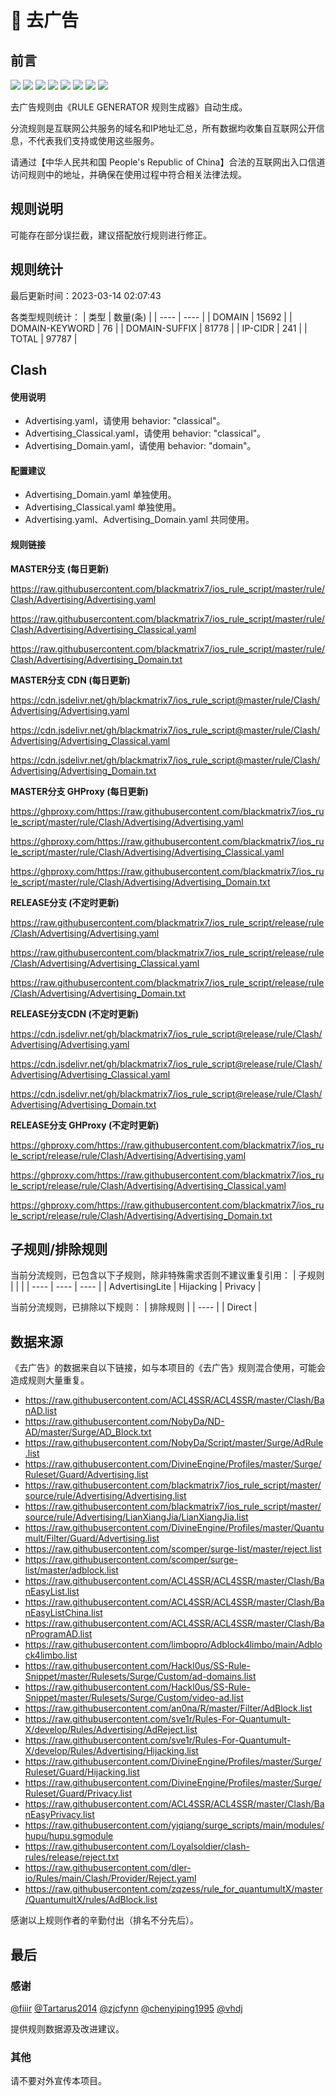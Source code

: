 # 🧸 去广告

## 前言

![](https://shields.io/badge/-移除重复规则-ff69b4) ![](https://shields.io/badge/-移除无法解析的域名-important) ![](https://shields.io/badge/-DOMAIN与DOMAIN--SUFFIX合并-green) ![](https://shields.io/badge/-DOMAIN--SUFFIX间合并-critical) ![](https://shields.io/badge/-DOMAIN与DOMAIN--KEYWORD合并-9cf) ![](https://shields.io/badge/-DOMAIN--SUFFIX与DOMAIN--KEYWORD合并-blue) ![](https://shields.io/badge/-IP--CIDR(6)合并-blueviolet) ![](https://shields.io/badge/-MITM--HOSTNAME合并-brightgreen) 

去广告规则由《RULE GENERATOR 规则生成器》自动生成。

分流规则是互联网公共服务的域名和IP地址汇总，所有数据均收集自互联网公开信息，不代表我们支持或使用这些服务。

请通过【中华人民共和国 People's Republic of China】合法的互联网出入口信道访问规则中的地址，并确保在使用过程中符合相关法律法规。

## 规则说明
可能存在部分误拦截，建议搭配放行规则进行修正。

## 规则统计

最后更新时间：2023-03-14 02:07:43

各类型规则统计：
| 类型 | 数量(条)  | 
| ---- | ----  |
| DOMAIN | 15692  | 
| DOMAIN-KEYWORD | 76  | 
| DOMAIN-SUFFIX | 81778  | 
| IP-CIDR | 241  | 
| TOTAL | 97787  | 


## Clash 

#### 使用说明
- Advertising.yaml，请使用 behavior: "classical"。
- Advertising_Classical.yaml，请使用 behavior: "classical"。
- Advertising_Domain.yaml，请使用 behavior: "domain"。

#### 配置建议
- Advertising_Domain.yaml 单独使用。
- Advertising_Classical.yaml 单独使用。
- Advertising.yaml、Advertising_Domain.yaml 共同使用。

#### 规则链接
**MASTER分支 (每日更新)**

https://raw.githubusercontent.com/blackmatrix7/ios_rule_script/master/rule/Clash/Advertising/Advertising.yaml

https://raw.githubusercontent.com/blackmatrix7/ios_rule_script/master/rule/Clash/Advertising/Advertising_Classical.yaml

https://raw.githubusercontent.com/blackmatrix7/ios_rule_script/master/rule/Clash/Advertising/Advertising_Domain.txt

**MASTER分支 CDN (每日更新)**

https://cdn.jsdelivr.net/gh/blackmatrix7/ios_rule_script@master/rule/Clash/Advertising/Advertising.yaml

https://cdn.jsdelivr.net/gh/blackmatrix7/ios_rule_script@master/rule/Clash/Advertising/Advertising_Classical.yaml

https://cdn.jsdelivr.net/gh/blackmatrix7/ios_rule_script@master/rule/Clash/Advertising/Advertising_Domain.txt

**MASTER分支 GHProxy (每日更新)**

https://ghproxy.com/https://raw.githubusercontent.com/blackmatrix7/ios_rule_script/master/rule/Clash/Advertising/Advertising.yaml

https://ghproxy.com/https://raw.githubusercontent.com/blackmatrix7/ios_rule_script/master/rule/Clash/Advertising/Advertising_Classical.yaml

https://ghproxy.com/https://raw.githubusercontent.com/blackmatrix7/ios_rule_script/master/rule/Clash/Advertising/Advertising_Domain.txt

**RELEASE分支 (不定时更新)**

https://raw.githubusercontent.com/blackmatrix7/ios_rule_script/release/rule/Clash/Advertising/Advertising.yaml

https://raw.githubusercontent.com/blackmatrix7/ios_rule_script/release/rule/Clash/Advertising/Advertising_Classical.yaml

https://raw.githubusercontent.com/blackmatrix7/ios_rule_script/release/rule/Clash/Advertising/Advertising_Domain.txt

**RELEASE分支CDN (不定时更新)**

https://cdn.jsdelivr.net/gh/blackmatrix7/ios_rule_script@release/rule/Clash/Advertising/Advertising.yaml

https://cdn.jsdelivr.net/gh/blackmatrix7/ios_rule_script@release/rule/Clash/Advertising/Advertising_Classical.yaml

https://cdn.jsdelivr.net/gh/blackmatrix7/ios_rule_script@release/rule/Clash/Advertising/Advertising_Domain.txt

**RELEASE分支 GHProxy (不定时更新)**

https://ghproxy.com/https://raw.githubusercontent.com/blackmatrix7/ios_rule_script/release/rule/Clash/Advertising/Advertising.yaml

https://ghproxy.com/https://raw.githubusercontent.com/blackmatrix7/ios_rule_script/release/rule/Clash/Advertising/Advertising_Classical.yaml

https://ghproxy.com/https://raw.githubusercontent.com/blackmatrix7/ios_rule_script/release/rule/Clash/Advertising/Advertising_Domain.txt

## 子规则/排除规则

当前分流规则，已包含以下子规则，除非特殊需求否则不建议重复引用：
| 子规则  |  |  | 
| ---- | ---- | ----  |
| AdvertisingLite | Hijacking | Privacy  | 


当前分流规则，已排除以下规则：
| 排除规则  | 
| ----  |
| Direct  | 

## 数据来源

《去广告》的数据来自以下链接，如与本项目的《去广告》规则混合使用，可能会造成规则大量重复。

- https://raw.githubusercontent.com/ACL4SSR/ACL4SSR/master/Clash/BanAD.list
- https://raw.githubusercontent.com/NobyDa/ND-AD/master/Surge/AD_Block.txt
- https://raw.githubusercontent.com/NobyDa/Script/master/Surge/AdRule.list
- https://raw.githubusercontent.com/DivineEngine/Profiles/master/Surge/Ruleset/Guard/Advertising.list
- https://raw.githubusercontent.com/blackmatrix7/ios_rule_script/master/source/rule/Advertising/Advertising.list
- https://raw.githubusercontent.com/blackmatrix7/ios_rule_script/master/source/rule/Advertising/LianXiangJia/LianXiangJia.list
- https://raw.githubusercontent.com/DivineEngine/Profiles/master/Quantumult/Filter/Guard/Advertising.list
- https://raw.githubusercontent.com/scomper/surge-list/master/reject.list
- https://raw.githubusercontent.com/scomper/surge-list/master/adblock.list
- https://raw.githubusercontent.com/ACL4SSR/ACL4SSR/master/Clash/BanEasyList.list
- https://raw.githubusercontent.com/ACL4SSR/ACL4SSR/master/Clash/BanEasyListChina.list
- https://raw.githubusercontent.com/ACL4SSR/ACL4SSR/master/Clash/BanProgramAD.list
- https://raw.githubusercontent.com/limbopro/Adblock4limbo/main/Adblock4limbo.list
- https://raw.githubusercontent.com/Hackl0us/SS-Rule-Snippet/master/Rulesets/Surge/Custom/ad-domains.list
- https://raw.githubusercontent.com/Hackl0us/SS-Rule-Snippet/master/Rulesets/Surge/Custom/video-ad.list
- https://raw.githubusercontent.com/an0na/R/master/Filter/AdBlock.list
- https://raw.githubusercontent.com/sve1r/Rules-For-Quantumult-X/develop/Rules/Advertising/AdReject.list
- https://raw.githubusercontent.com/sve1r/Rules-For-Quantumult-X/develop/Rules/Advertising/Hijacking.list
- https://raw.githubusercontent.com/DivineEngine/Profiles/master/Surge/Ruleset/Guard/Hijacking.list
- https://raw.githubusercontent.com/DivineEngine/Profiles/master/Surge/Ruleset/Guard/Privacy.list
- https://raw.githubusercontent.com/ACL4SSR/ACL4SSR/master/Clash/BanEasyPrivacy.list
- https://raw.githubusercontent.com/yjqiang/surge_scripts/main/modules/hupu/hupu.sgmodule
- https://raw.githubusercontent.com/Loyalsoldier/clash-rules/release/reject.txt
- https://raw.githubusercontent.com/dler-io/Rules/main/Clash/Provider/Reject.yaml
- https://raw.githubusercontent.com/zqzess/rule_for_quantumultX/master/QuantumultX/rules/AdBlock.list


感谢以上规则作者的辛勤付出（排名不分先后）。

## 最后

### 感谢

[@fiiir](https://github.com/fiiir) [@Tartarus2014](https://github.com/Tartarus2014) [@zjcfynn](https://github.com/zjcfynn) [@chenyiping1995](https://github.com/chenyiping1995) [@vhdj](https://github.com/vhdj)

提供规则数据源及改进建议。

### 其他

请不要对外宣传本项目。